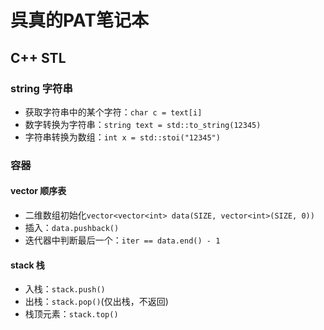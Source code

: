 # 呉真的PAT笔记本

## C++ STL

### string 字符串

* 获取字符串中的某个字符：`char c = text[i]`
* 数字转换为字符串：`string text = std::to_string(12345)`
* 字符串转换为数组：`int x = std::stoi("12345")`

### 容器

#### vector 顺序表

* 二维数组初始化`vector<vector<int> data(SIZE, vector<int>(SIZE, 0))`
* 插入：`data.pushback()`
* 迭代器中判断最后一个：`iter == data.end() - 1`

#### stack 栈

* 入栈：`stack.push()`
* 出栈：`stack.pop()`(仅出栈，不返回)
* 栈顶元素：`stack.top()`
